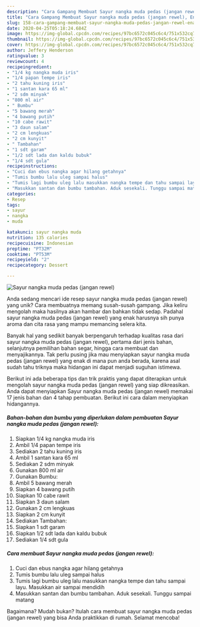 ```yaml
---
description: "Cara Gampang Membuat Sayur nangka muda pedas (jangan rewel), Enak"
title: "Cara Gampang Membuat Sayur nangka muda pedas (jangan rewel), Enak"
slug: 158-cara-gampang-membuat-sayur-nangka-muda-pedas-jangan-rewel-enak
date: 2020-04-25T05:18:24.684Z
image: https://img-global.cpcdn.com/recipes/97bc6572c045c6c4/751x532cq70/sayur-nangka-muda-pedas-jangan-rewel-foto-resep-utama.jpg
thumbnail: https://img-global.cpcdn.com/recipes/97bc6572c045c6c4/751x532cq70/sayur-nangka-muda-pedas-jangan-rewel-foto-resep-utama.jpg
cover: https://img-global.cpcdn.com/recipes/97bc6572c045c6c4/751x532cq70/sayur-nangka-muda-pedas-jangan-rewel-foto-resep-utama.jpg
author: Jeffery Henderson
ratingvalue: 3
reviewcount: 4
recipeingredient:
- "1/4 kg nangka muda iris"
- "1/4 papan tempe iris"
- "2 tahu kuning iris"
- "1 santan kara 65 ml"
- "2 sdm minyak"
- "800 ml air"
- " Bumbu"
- "5 bawang merah"
- "4 bawang putih"
- "10 cabe rawit"
- "3 daun salam"
- "2 cm lengkuas"
- "2 cm kunyit"
- " Tambahan"
- "1 sdt garam"
- "1/2 sdt lada dan kaldu bubuk"
- "1/4 sdt gula"
recipeinstructions:
- "Cuci dan ebus nangka agar hilang getahnya"
- "Tumis bumbu lalu uleg sampai halus"
- "Tumis lagi bumbu uleg lalu masukkan nangka tempe dan tahu sampai layu. Masukkan air sampai mendidih"
- "Masukkan santan dan bumbu tambahan. Aduk sesekali. Tunggu sampai matang"
categories:
- Resep
tags:
- sayur
- nangka
- muda

katakunci: sayur nangka muda 
nutrition: 135 calories
recipecuisine: Indonesian
preptime: "PT32M"
cooktime: "PT53M"
recipeyield: "2"
recipecategory: Dessert

---
```



![Sayur nangka muda pedas (jangan rewel)](https://img-global.cpcdn.com/recipes/97bc6572c045c6c4/751x532cq70/sayur-nangka-muda-pedas-jangan-rewel-foto-resep-utama.jpg)

Anda sedang mencari ide resep sayur nangka muda pedas (jangan rewel) yang unik? Cara membuatnya memang susah-susah gampang. Jika keliru mengolah maka hasilnya akan hambar dan bahkan tidak sedap. Padahal sayur nangka muda pedas (jangan rewel) yang enak harusnya sih punya aroma dan cita rasa yang mampu memancing selera kita.

Banyak hal yang sedikit banyak berpengaruh terhadap kualitas rasa dari sayur nangka muda pedas (jangan rewel), pertama dari jenis bahan, selanjutnya pemilihan bahan segar, hingga cara membuat dan menyajikannya. Tak perlu pusing jika mau menyiapkan sayur nangka muda pedas (jangan rewel) yang enak di mana pun anda berada, karena asal sudah tahu triknya maka hidangan ini dapat menjadi suguhan istimewa.




Berikut ini ada beberapa tips dan trik praktis yang dapat diterapkan untuk mengolah sayur nangka muda pedas (jangan rewel) yang siap dikreasikan. Anda dapat menyiapkan Sayur nangka muda pedas (jangan rewel) memakai 17 jenis bahan dan 4 tahap pembuatan. Berikut ini cara dalam menyiapkan hidangannya.

<!--inarticleads1-->

##### Bahan-bahan dan bumbu yang diperlukan dalam pembuatan Sayur nangka muda pedas (jangan rewel):

1. Siapkan 1/4 kg nangka muda iris
1. Ambil 1/4 papan tempe iris
1. Sediakan 2 tahu kuning iris
1. Ambil 1 santan kara 65 ml
1. Sediakan 2 sdm minyak
1. Gunakan 800 ml air
1. Gunakan  Bumbu:
1. Ambil 5 bawang merah
1. Siapkan 4 bawang putih
1. Siapkan 10 cabe rawit
1. Siapkan 3 daun salam
1. Gunakan 2 cm lengkuas
1. Siapkan 2 cm kunyit
1. Sediakan  Tambahan:
1. Siapkan 1 sdt garam
1. Siapkan 1/2 sdt lada dan kaldu bubuk
1. Sediakan 1/4 sdt gula




<!--inarticleads2-->

##### Cara membuat Sayur nangka muda pedas (jangan rewel):

1. Cuci dan ebus nangka agar hilang getahnya
1. Tumis bumbu lalu uleg sampai halus
1. Tumis lagi bumbu uleg lalu masukkan nangka tempe dan tahu sampai layu. Masukkan air sampai mendidih
1. Masukkan santan dan bumbu tambahan. Aduk sesekali. Tunggu sampai matang




Bagaimana? Mudah bukan? Itulah cara membuat sayur nangka muda pedas (jangan rewel) yang bisa Anda praktikkan di rumah. Selamat mencoba!
